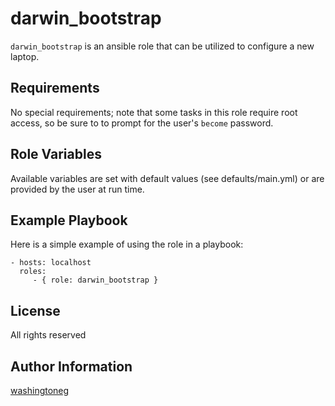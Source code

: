 darwin_bootstrap
================

`darwin_bootstrap` is an ansible role that can be utilized to configure a new laptop.

Requirements
------------

No special requirements; note that some tasks in this role require root access, so be sure to to prompt for the user's `become` password.

Role Variables
--------------

Available variables are set with default values (see defaults/main.yml) or are provided by the user at run time.

Example Playbook
----------------

Here is a simple example of using the role in a playbook:

    - hosts: localhost
      roles:
         - { role: darwin_bootstrap }

License
-------

All rights reserved

Author Information
------------------

[washingtoneg](https://github.com/washingtoneg)
